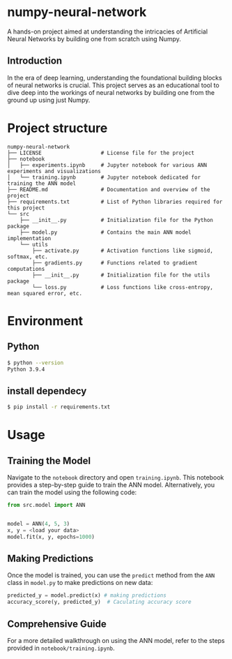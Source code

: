 # numpy-neural-network
A hands-on project aimed at understanding the intricacies of Artificial Neural Networks by building one from scratch using Numpy.

## Introduction
In the era of deep learning, understanding the foundational building blocks of neural networks is crucial. This project serves as an educational tool to dive deep into the workings of neural networks by building one from the ground up using just Numpy.

# Project structure

```
numpy-neural-network
├── LICENSE                   # License file for the project
├── notebook
│   ├── experiments.ipynb     # Jupyter notebook for various ANN experiments and visualizations
│   └── training.ipynb        # Jupyter notebook dedicated for training the ANN model
├── README.md                 # Documentation and overview of the project
├── requirements.txt          # List of Python libraries required for this project
└── src
    ├── __init__.py           # Initialization file for the Python package
    ├── model.py              # Contains the main ANN model implementation
    └── utils
        ├── activate.py       # Activation functions like sigmoid, softmax, etc.
        ├── gradients.py      # Functions related to gradient computations
        ├── __init__.py       # Initialization file for the utils package
        └── loss.py           # Loss functions like cross-entropy, mean squared error, etc.
```

# Environment

## Python
```bash
$ python --version
Python 3.9.4
```

## install dependecy
```bash
$ pip install -r requirements.txt
```

# Usage
## Training the Model
Navigate to the `notebook` directory and open `training.ipynb`. This notebook provides a step-by-step guide to train the ANN model. Alternatively, you can train the model using the following code:

```python
from src.model import ANN


model = ANN(4, 5, 3)
x, y = <load your data>
model.fit(x, y, epochs=1000)
```

## Making Predictions
Once the model is trained, you can use the `predict` method from the `ANN` class in `model.py` to make predictions on new data:

```python
predicted_y = model.predict(x) # making predictions
accuracy_score(y, predicted_y)  # Caculating accuracy score
```

## Comprehensive Guide
For a more detailed walkthrough on using the ANN model, refer to the steps provided in `notebook/training.ipynb`.
